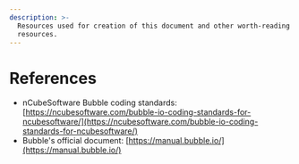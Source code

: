 ```yaml
---
description: >-
  Resources used for creation of this document and other worth-reading
  resources.
---
```


# References

* nCubeSoftware Bubble coding standards: [https://ncubesoftware.com/bubble-io-coding-standards-for-ncubesoftware/](https://ncubesoftware.com/bubble-io-coding-standards-for-ncubesoftware/)
* Bubble's official document: [https://manual.bubble.io/](https://manual.bubble.io/)
